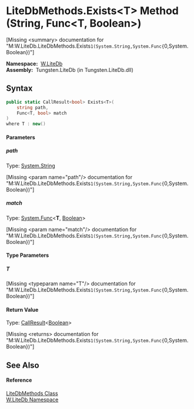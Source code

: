 LiteDbMethods.Exists&lt;T> Method (String, Func&lt;T, Boolean>)
===============================================================
  
[Missing &lt;summary> documentation for "M:W.LiteDb.LiteDbMethods.Exists``1(System.String,System.Func{``0,System.Boolean})"]


  **Namespace:**  [W.LiteDb][1]  
  **Assembly:**  Tungsten.LiteDb (in Tungsten.LiteDb.dll)

Syntax
------

```csharp
public static CallResult<bool> Exists<T>(
	string path,
	Func<T, bool> match
)
where T : new()

```

#### Parameters

##### *path*
Type: [System.String][2]  

[Missing &lt;param name="path"/> documentation for "M:W.LiteDb.LiteDbMethods.Exists``1(System.String,System.Func{``0,System.Boolean})"]


##### *match*
Type: [System.Func][3]&lt;**T**, [Boolean][4]>  

[Missing &lt;param name="match"/> documentation for "M:W.LiteDb.LiteDbMethods.Exists``1(System.String,System.Func{``0,System.Boolean})"]


#### Type Parameters

##### *T*

[Missing &lt;typeparam name="T"/> documentation for "M:W.LiteDb.LiteDbMethods.Exists``1(System.String,System.Func{``0,System.Boolean})"]


#### Return Value
Type: [CallResult][5]&lt;[Boolean][4]>  

[Missing &lt;returns> documentation for "M:W.LiteDb.LiteDbMethods.Exists``1(System.String,System.Func{``0,System.Boolean})"]


See Also
--------

#### Reference
[LiteDbMethods Class][6]  
[W.LiteDb Namespace][1]  

[1]: ../README.md
[2]: http://msdn.microsoft.com/en-us/library/s1wwdcbf
[3]: http://msdn.microsoft.com/en-us/library/bb549151
[4]: http://msdn.microsoft.com/en-us/library/a28wyd50
[5]: ../../W/CallResult_1/README.md
[6]: README.md
[7]: ../../_icons/Help.png